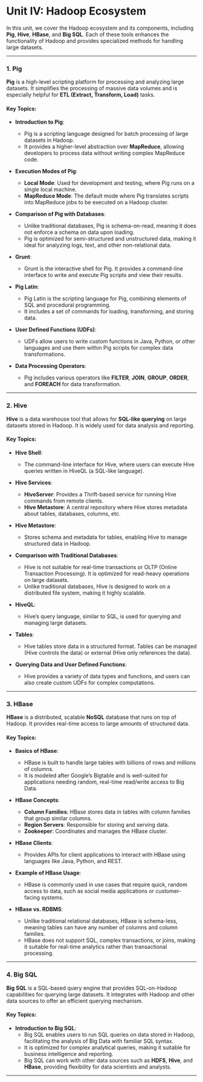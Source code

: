 # Unit IV: Hadoop Ecosystem

In this unit, we cover the Hadoop ecosystem and its components, including **Pig**, **Hive**, **HBase**, and **Big SQL**. Each of these tools enhances the functionality of Hadoop and provides specialized methods for handling large datasets.

---

### 1. **Pig**

**Pig** is a high-level scripting platform for processing and analyzing large datasets. It simplifies the processing of massive data volumes and is especially helpful for **ETL (Extract, Transform, Load)** tasks.

#### Key Topics:

- **Introduction to Pig**:
  - Pig is a scripting language designed for batch processing of large datasets in Hadoop.
  - It provides a higher-level abstraction over **MapReduce**, allowing developers to process data without writing complex MapReduce code.
  
- **Execution Modes of Pig**:
  - **Local Mode**: Used for development and testing, where Pig runs on a single local machine.
  - **MapReduce Mode**: The default mode where Pig translates scripts into MapReduce jobs to be executed on a Hadoop cluster.

- **Comparison of Pig with Databases**:
  - Unlike traditional databases, Pig is schema-on-read, meaning it does not enforce a schema on data upon loading.
  - Pig is optimized for semi-structured and unstructured data, making it ideal for analyzing logs, text, and other non-relational data.

- **Grunt**:
  - Grunt is the interactive shell for Pig. It provides a command-line interface to write and execute Pig scripts and view their results.

- **Pig Latin**:
  - Pig Latin is the scripting language for Pig, combining elements of SQL and procedural programming.
  - It includes a set of commands for loading, transforming, and storing data.

- **User Defined Functions (UDFs)**:
  - UDFs allow users to write custom functions in Java, Python, or other languages and use them within Pig scripts for complex data transformations.

- **Data Processing Operators**:
  - Pig includes various operators like **FILTER**, **JOIN**, **GROUP**, **ORDER**, and **FOREACH** for data transformation.

---

### 2. **Hive**

**Hive** is a data warehouse tool that allows for **SQL-like querying** on large datasets stored in Hadoop. It is widely used for data analysis and reporting.

#### Key Topics:

- **Hive Shell**:
  - The command-line interface for Hive, where users can execute Hive queries written in HiveQL (a SQL-like language).

- **Hive Services**:
  - **HiveServer**: Provides a Thrift-based service for running Hive commands from remote clients.
  - **Hive Metastore**: A central repository where Hive stores metadata about tables, databases, columns, etc.

- **Hive Metastore**:
  - Stores schema and metadata for tables, enabling Hive to manage structured data in Hadoop.

- **Comparison with Traditional Databases**:
  - Hive is not suitable for real-time transactions or OLTP (Online Transaction Processing). It is optimized for read-heavy operations on large datasets.
  - Unlike traditional databases, Hive is designed to work on a distributed file system, making it highly scalable.

- **HiveQL**:
  - Hive’s query language, similar to SQL, is used for querying and managing large datasets.

- **Tables**:
  - Hive tables store data in a structured format. Tables can be managed (Hive controls the data) or external (Hive only references the data).

- **Querying Data and User Defined Functions**:
  - Hive provides a variety of data types and functions, and users can also create custom UDFs for complex computations.

---

### 3. **HBase**

**HBase** is a distributed, scalable **NoSQL** database that runs on top of Hadoop. It provides real-time access to large amounts of structured data.

#### Key Topics:

- **Basics of HBase**:
  - HBase is built to handle large tables with billions of rows and millions of columns.
  - It is modeled after Google’s Bigtable and is well-suited for applications needing random, real-time read/write access to Big Data.

- **HBase Concepts**:
  - **Column Families**: HBase stores data in tables with column families that group similar columns.
  - **Region Servers**: Responsible for storing and serving data.
  - **Zookeeper**: Coordinates and manages the HBase cluster.

- **HBase Clients**:
  - Provides APIs for client applications to interact with HBase using languages like Java, Python, and REST.

- **Example of HBase Usage**:
  - HBase is commonly used in use cases that require quick, random access to data, such as social media applications or customer-facing systems.

- **HBase vs. RDBMS**:
  - Unlike traditional relational databases, HBase is schema-less, meaning tables can have any number of columns and column families.
  - HBase does not support SQL, complex transactions, or joins, making it suitable for real-time analytics rather than transactional processing.

---

### 4. **Big SQL**

**Big SQL** is a SQL-based query engine that provides SQL-on-Hadoop capabilities for querying large datasets. It integrates with Hadoop and other data sources to offer an efficient querying mechanism.

#### Key Topics:

- **Introduction to Big SQL**:
  - Big SQL enables users to run SQL queries on data stored in Hadoop, facilitating the analysis of Big Data with familiar SQL syntax.
  - It is optimized for complex analytical queries, making it suitable for business intelligence and reporting.
  - Big SQL can work with other data sources such as **HDFS**, **Hive**, and **HBase**, providing flexibility for data scientists and analysts.

---
